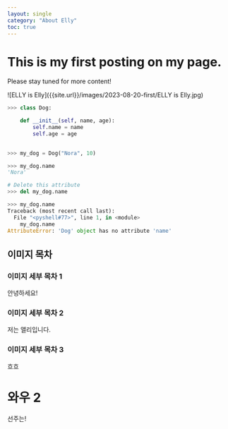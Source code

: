 ```yaml
---
layout: single
category: "About Elly"
toc: true
---
```


# This is my first posting on my page. 

Please stay tuned for more content!



![ELLY is Elly]({{site.url}}/images/2023-08-20-first/ELLY is Elly.jpg)

```python
>>> class Dog:

    def __init__(self, name, age):
        self.name = name
        self.age = age

        
>>> my_dog = Dog("Nora", 10)

>>> my_dog.name
'Nora'

# Delete this attribute
>>> del my_dog.name

>>> my_dog.name
Traceback (most recent call last):
  File "<pyshell#77>", line 1, in <module>
    my_dog.name
AttributeError: 'Dog' object has no attribute 'name'
```

## 이미지 목차

### 이미지 세부 목차 1

안녕하세요! 

### 이미지 세부 목차 2

저는 앨리입니다. 

### 이미지 세부 목차 3 

흐흐 



# 와우 2

선주는! 





